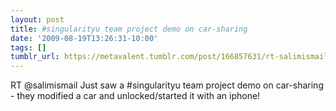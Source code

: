```yaml
---
layout: post
title: #singularityu team project demo on car-sharing
date: '2009-08-19T13:26:31-10:00'
tags: []
tumblr_url: https://metavalent.tumblr.com/post/166857631/rt-salimismail-just-saw-a-singularityu-team
---
```

RT @salimismail Just saw a #singularityu team project demo on car-sharing - they modified a car and unlocked/started it with an iphone!

